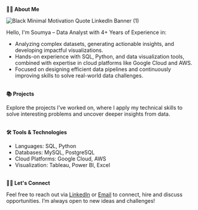 **🙋‍♀️ About Me**

![Black Minimal Motivation Quote LinkedIn Banner (1)](https://github.com/user-attachments/assets/5ff07149-ffa8-48c0-be61-01940514dab2)

Hello, I'm Soumya – Data Analyst with 4+ Years of Experience in:

* Analyzing complex datasets, generating actionable insights, and developing impactful visualizations.
* Hands-on experience with SQL, Python, and data visualization tools, combined with expertise in cloud platforms like Google Cloud and AWS.
* Focused on designing efficient data pipelines and continuously improving skills to solve real-world data challenges.
  
\
**📚 Projects**

Explore the projects I’ve worked on, where I apply my technical skills to solve interesting problems and uncover deeper insights from data.

\
**🛠️ Tools & Technologies**

* Languages: SQL, Python
* Databases: MySQL, PostgreSQL
* Cloud Platforms: Google Cloud, AWS
* Visualization: Tableau, Power BI, Excel

\
**👋🏻 Let's Connect**

Feel free to reach out via [LinkedIn](https://www.linkedin.com/in/soumyathoutam/) or [Email](mailto:soumyathoutam8@gmail.com) to connect, hire and discuss opportunities. I’m always open to new ideas and challenges!
<!--
**soumya-thoutam/soumya-thoutam** is a ✨ _special_ ✨ repository because its `README.md` (this file) appears on your GitHub profile.

Here are some ideas to get you started:

- 🔭 I’m currently working on ...
- 🌱 I’m currently learning ...
- 👯 I’m looking to collaborate on ...
- 🤔 I’m looking for help with ...
- 💬 Ask me about ...
- 📫 How to reach me: ...
- 😄 Pronouns: ...
- ⚡ Fun fact: ...
-->

